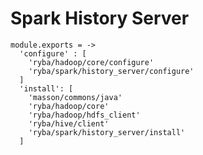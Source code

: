 # Spark History Server

    module.exports = ->
      'configure' : [
        'ryba/hadoop/core/configure'
        'ryba/spark/history_server/configure'
      ]
      'install': [
        'masson/commons/java'
        'ryba/hadoop/core'
        'ryba/hadoop/hdfs_client'
        'ryba/hive/client'
        'ryba/spark/history_server/install'
      ]
